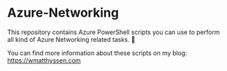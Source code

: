 # Azure-Networking
This repository contains Azure PowerShell scripts you can use to perform all kind of Azure Networking related tasks. 🚀

You can find more information about these scripts on my blog: https://wmatthyssen.com
